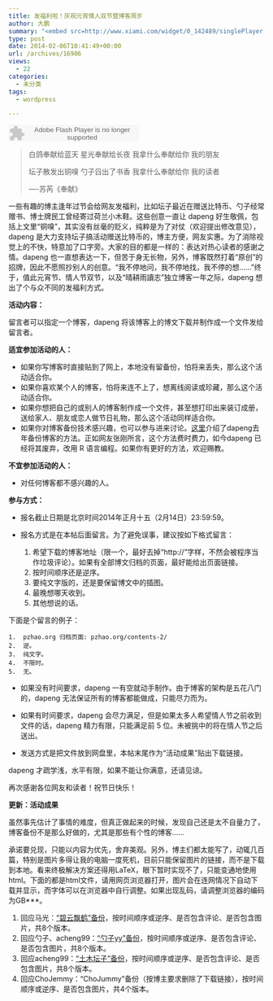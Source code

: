 ```yaml
---
title: 发福利啦！庆祝元宵情人双节暨博客周岁
author: 大鹏
summary: "<embed src=http://www.xiami.com/widget/0_142489/singlePlayer.swf type=application/x-shockwave-flash width=257 height=33 wmode=transparent>"
type: post
date: 2014-02-06T10:41:49+00:00
url: /archives/16906
views:
  - 22
categories:
  - 未分类
tags:
  - wordpress

---
```

<embed src="http://www.xiami.com/widget/0_142489/singlePlayer.swf" type="application/x-shockwave-flash" width="257" height="33" wmode="transparent">
  <br />
</embed>

> 白鸽奉献给蓝天 星光奉献给长夜 我拿什么奉献给你 我的朋友
> 
> 坛子散发出铜嗅 勺子舀出了书香 我拿什么奉献给你 我的读者
> 
> &#8212;-苏芮《奉献》

一些有趣的博主逢年过节会给网友发福利，比如坛子最近在赠送比特币、勺子经常赠书、博士牌民工曾经寄过荷兰小木鞋。这些创意一直让 dapeng 好生敬佩，包括上文里“铜嗅”，其实没有丝毫的贬义，纯粹是为了对仗（欢迎提出修改意见），dapeng 是大力支持坛子搞活动赠送比特币的，博主方便，网友实惠。为了消除视觉上的不快，特意加了口字旁。大家的目的都是一样的：表达对热心读者的感谢之情。dapeng 也一直想表达一下，但苦于身无长物，另外，博客既然打着“原创”的招牌，因此不愿照抄别人的创意。“我不停地问，我不停地找，我不停的想……”终于，值此元宵节、情人节双节，以及“晴耕雨讀志”独立博客一年之际，dapeng 想出了个与众不同的发福利方式。

**活动内容：**

留言者可以指定一个博客，dapeng 将该博客上的博文下载并制作成一个文件发给留言者。

**适宜参加活动的人：**

  * 如果你写博客时直接贴到了网上，本地没有留备份，怕将来丢失，那么这个活动适合你。
  * 如果你喜欢某个人的博客，怕将来连不上了，想离线阅读或珍藏，那么这个活动适合你。
  * 如果你想把自己的或别人的博客制作成一个文件，甚至想打印出来装订成册，送给家人、朋友或恋人做节日礼物，那么这个活动同样适合你。
  * 如果你对博客备份技术感兴趣，也可以参与进来讨论。[这里][1]介绍了dapeng去年备份博客的方法。正如网友张刚所言，这个方法费时费力，如今dapeng 已经将其废弃，改用 R 语言编程。如果你有更好的方法，欢迎赐教。

**不宜参加活动的人：**

  * 对任何博客都不感兴趣的人。

**参与方式：**

  * 报名截止日期是北京时间2014年正月十五（2月14日）23:59:59。
  * 报名方式是在本帖后面留言。为了避免误事，建议按如下格式留言：
    
      1. 希望下载的博客地址（限一个，最好去掉“http://”字样，不然会被程序当作垃圾评论）。如果有全部博文归档的页面，最好能给出页面链接。
      2. 按时间顺序还是逆序。
      3. 要纯文字版的，还是要保留博文中的插图。
      4. 最晚想哪天收到。
      5. 其他想说的话。

下面是个留言的例子：

    1.  pzhao.org 归档页面: pzhao.org/contents-2/
    2.  逆。
    3.  纯文字。
    4.  不限时。
    5.  无。
    

  * 如果没有时间要求，dapeng 一有空就动手制作。由于博客的架构是五花八门的，dapeng 无法保证所有的博客都能做成，只能尽力而为。

  * 如果有时间要求，dapeng 会尽力满足，但是如果太多人希望情人节之前收到文件的话，dapeng 精力有限，只能满足前 5 位。未被挑中的将在情人节之后送出。

  * 发送方式是把文件放到网盘里，本帖末尾作为“活动成果”贴出下载链接。

dapeng 才疏学浅，水平有限，如果不能让你满意，还请见谅。

再次感谢各位网友和读者！祝节日快乐！

**更新：活动成果**

虽然事先估计了事情的难度，但真正做起来的时候，发现自己还是太不自量力了，博客备份不是那么好做的，尤其是那些有个性的博客……

承诺要兑现，只能以内容为优先，舍弃美观。另外，博主们都太能写了，动辄几百篇，特别是图片多得让我的电脑一度死机，目前只能保留图片的链接，而不是下载到本地。看来终极解决方案还得用LaTeX，眼下暂时实现不了，只能变通地使用 html。下面的都是html文件，请用网页浏览器打开，图片会在连网情况下自动下载并显示，而字体可以在浏览器中自行调整。如果出现乱码，请调整浏览器的编码为GB\***。

  1. 回应马光：[“碧云飘鹤”备份][2]，按时间顺序或逆序、是否包含评论、是否包含图片，共8个版本。
  2. 回应勺子、acheng99：[“勺子yy”备份][3]，按时间顺序或逆序、是否包含评论、是否包含图片，共8个版本。
  3. 回应acheng99：[“土木坛子”备份][4]，按时间顺序或逆序、是否包含评论、是否包含图片，共8个版本。
  4. 回应ChoJemmy：“ChoJummy”备份（按博主要求删除了下载链接），按时间顺序或逆序、是否包含图片，共4个版本。

 [1]: http://pzhao.org/2013-03-05/
 [2]: http://sdrv.ms/1fInwrd
 [3]: http://sdrv.ms/1bFKtfx
 [4]: http://sdrv.ms/1bFJZGj
